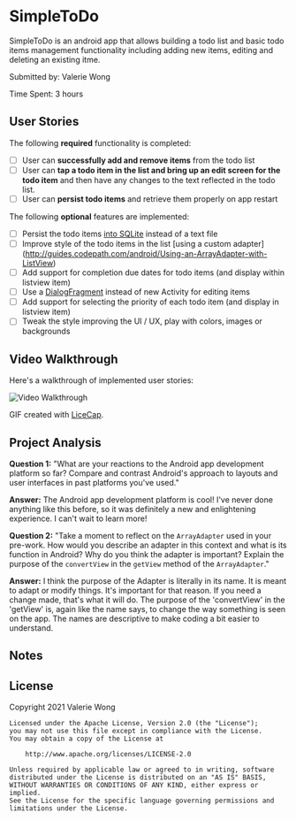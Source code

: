# SimpleToDo

SimpleToDo is an android app that allows building a todo list and basic todo items management functionality including adding new items, editing and deleting an existing itme.

Submitted by: Valerie Wong

Time Spent: 3 hours 

## User Stories

The following **required** functionality is completed:

* [ ] User can **successfully add and remove items** from the todo list
* [ ] User can **tap a todo item in the list and bring up an edit screen for the todo item** and then have any changes to the text reflected in the todo list.
* [ ] User can **persist todo items** and retrieve them properly on app restart

The following **optional** features are implemented:

* [ ] Persist the todo items [into SQLite](http://guides.codepath.com/android/Persisting-Data-to-the-Device#sqlite) instead of a text file
* [ ] Improve style of the todo items in the list [using a custom adapter] (http://guides.codepath.com/android/Using-an-ArrayAdapter-with-ListView)
* [ ] Add support for completion due dates for todo items (and display within listview item)
* [ ] Use a [DialogFragment](http://guides.codepath.com/android/Using-DialogFragment) instead of new Activity for editing items
* [ ] Add support for selecting the priority of each todo item (and display in listview item)
* [ ] Tweak the style improving the UI / UX, play with colors, images or backgrounds

## Video Walkthrough

Here's a walkthrough of implemented user stories:

<img src='https://imgur.com/NxTNxtF' title='Video Walkthrough' width='' alt='Video Walkthrough' />

GIF created with [LiceCap](http://www.cockos.com/licecap/).

## Project Analysis 

**Question 1:** "What are your reactions to the Android app development platform so far? Compare and contrast Android's approach to layouts and user interfaces in past platforms you've used."

**Answer:** The Android app development platform is cool! I've never done anything like this before, so it was definitely a new and enlightening experience. I can't wait to learn more!

**Question 2:** "Take a moment to reflect on the `ArrayAdapter` used in your pre-work. How would you describe an adapter in this context and what is its function in Android? Why do you think the adapter is important? Explain the purpose of the `convertView` in the `getView` method of the `ArrayAdapter`."

**Answer:** I think the purpose of the Adapter is literally in its name. It is meant to adapt or modify things. It's important for that reason. If you need a change made, that's what it will do. The purpose of the 'convertView' in the 'getView' is, again like the name says, to change the way something is seen on the app. The names are descriptive to make coding a bit easier to understand.

## Notes


## License 
  
   Copyright 2021 Valerie Wong
   
    Licensed under the Apache License, Version 2.0 (the "License");
    you may not use this file except in compliance with the License.
    You may obtain a copy of the License at

        http://www.apache.org/licenses/LICENSE-2.0

    Unless required by applicable law or agreed to in writing, software
    distributed under the License is distributed on an "AS IS" BASIS,
    WITHOUT WARRANTIES OR CONDITIONS OF ANY KIND, either express or implied.
    See the License for the specific language governing permissions and
    limitations under the License.
